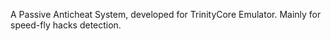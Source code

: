 A Passive Anticheat System, developed for TrinityCore Emulator.
Mainly for speed-fly hacks detection.